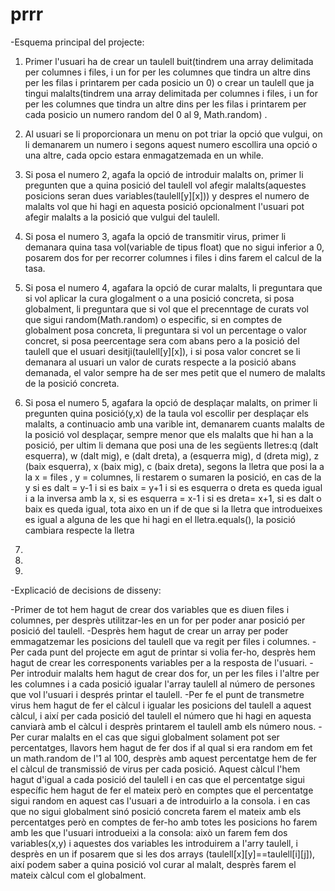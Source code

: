 # prrr
-Esquema principal del projecte:
  1. Primer l'usuari ha de crear un taulell buit(tindrem una array delimitada per columnes i files, i un for per les columnes que tindra un altre dins per les filas i printarem per cada posicio un 0) o crear un taulell que ja tingui malalts(tindrem una array delimitada per columnes i files, i un for per les columnes que tindra un altre dins per les filas i printarem per cada posicio un numero random del 0 al 9, Math.random) .
  
  2. Al usuari se li proporcionara un menu on pot triar la opció que vulgui, on li demanarem un numero i segons aquest numero escollira una opció o una altre, cada opcio estara enmagatzemada en un while.
  
  3. Si posa el numero 2, agafa la opció de introduir malalts on, primer li pregunten que a quina posició del taulell vol afegir malalts(aquestes posicions seran dues variables(taulell[y][x])) y despres el numero de malalts vol que hi hagi en aquesta posició opcionalment l'usuari pot afegir malalts a la posició que vulgui del taulell.
  
  4. Si posa el numero 3, agafa la opció de transmitir  virus, primer li demanara quina tasa vol(variable de tipus float) que no sigui inferior a 0, posarem dos for per recorrer columnes i files i dins farem el calcul de la tasa.
  
  5. Si posa el numero 4, agafara la opció de curar malalts, li preguntara que si vol aplicar la cura glogalment o a una posició concreta, si posa globalment, li preguntara que si vol que el precenntage de curats vol que sigui random(Math.random) o especific, si en comptes de globalment posa concreta, li preguntara si vol un percentage o valor concret, si posa peercentage sera com abans pero a la posició del taulell que el usuari desitji(taulell[y][x]), i si posa valor concret se li demanara al usuari un valor de curats respecte a la posició abans demanada, el valor sempre ha de ser mes petit que el numero de malalts de la posició concreta.
  
  6. Si posa el numero 5, agafara la opció de desplaçar malalts, on primer li pregunten quina posició(y,x) de la taula vol escollir per desplaçar els malalts, a continuacio amb una varible int, demanarem cuants malalts de la posició vol desplaçar, sempre menor que els malalts que hi han a la posició, per ultim li demana que posi una de les següents lletres:q (dalt esquerra), w (dalt mig), e (dalt dreta), a (esquerra mig), d (dreta mig), z (baix esquerra), x (baix mig), c (baix dreta), segons la lletra que posi la a la 
  x = files , y = columnes, li restarem o sumaren la posició, en cas de la y si es dalt = y-1 i si es baix = y+1 i si es esquerra o dreta es queda igual i a la inversa amb la x,
  si es esquerra = x-1 i si es dreta= x+1, si es dalt o baix es queda igual, tota aixo en un if de que si la lletra que introdueixes es igual a alguna de les que hi hagi en el lletra.equals(), la posició cambiara respecte la lletra
  7.
  8.
  9.
  
-Explicació de decisions de disseny:

  -Primer de tot hem hagut de crear dos variables que es diuen files i columnes, per desprès utilitzar-les en un for per poder anar posició per posició del taulell.
  -Desprès hem hagut de crear un array per poder emmagatzemar les posicions del taulell que va regit per files i columnes.
  -Per cada punt del projecte em agut de printar si volia fer-ho, desprès hem hagut de crear les corresponents variables per a la resposta de l'usuari.
  -Per introduir malalts hem hagut de crear dos for, un per les files i l'altre per les columnes i a cada posició igualar l'array taulell al número de persones que vol l'usuari
    i després printar el taulell.
  -Per fe el punt de transmetre virus hem hagut de fer el càlcul i igualar les posicions del taulell a aquest càlcul, i així per cada posició del taulell el número que hi hagi      en aquesta canviarà amb el càlcul i desprès printarem el taulell amb els número nous.
  -Per curar malalts en el cas que sigui globalment solament pot ser percentatges, llavors hem hagut de fer dos if al qual si era random em fet un math.random de l'1 al 100,
    desprès amb aquest percentatge hem de fer el càlcul de transmissió de virus per cada posició. Aquest càlcul l'hem hagut d'igual a cada posició del taulell i en cas que el       percentatge sigui específic hem hagut de fer el mateix però en comptes que el percentatge sigui random en aquest cas l'usuari a de introduirlo a la consola. i en cas que no     sigui  globalment sinó posició concreta farem el mateix amb els percentatges però en comptes de fer-ho amb totes les posicions ho farem amb les que l'usuari introdueixi a la     consola: això un farem fem dos variables(x,y) i aquestes dos variables les introduirem a l'arry taulell, i desprès en un if posarem que si les dos arrays
    (taulell[x][y]==taulell[i][j]), així podem saber a quina posició vol curar al malalt, desprès farem el mateix càlcul com el globalment.
  
